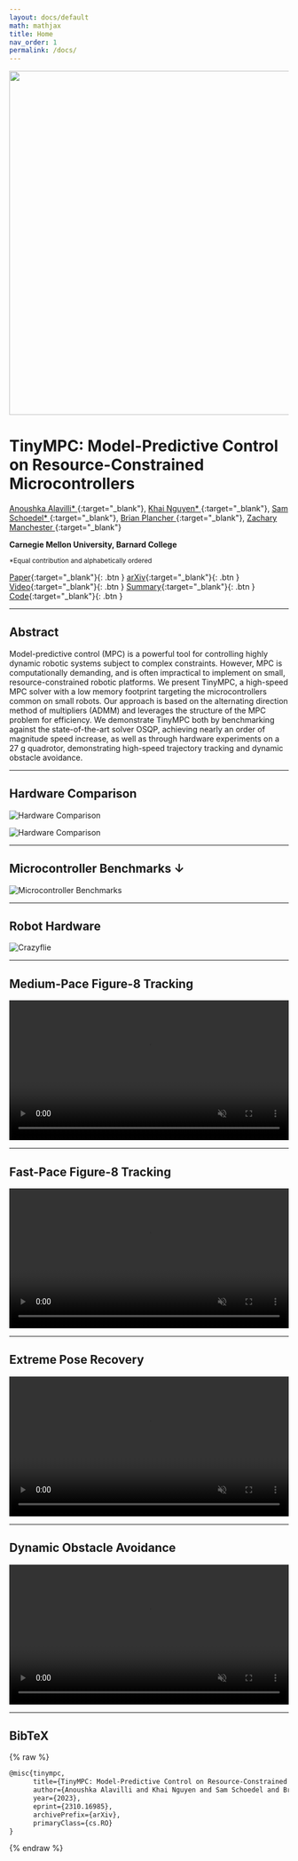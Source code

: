```yaml
---
layout: docs/default
math: mathjax
title: Home
nav_order: 1
permalink: /docs/
---
```


<img src="../assets/images/logo2.png" width=620 />

# **TinyMPC: Model-Predictive Control on Resource-Constrained Microcontrollers**

[Anoushka Alavilli* ](https://www.linkedin.com/in/anoushka-alavilli-89586b178/){:target="_blank"},
[Khai Nguyen* ](https://xkhainguyen.github.io/){:target="_blank"}, 
[Sam Schoedel* ](https://samschoedel.com/){:target="_blank"}, 
[Brian Plancher ](https://brianplancher.com/){:target="_blank"}, 
[Zachary Manchester ](https://www.linkedin.com/in/zacmanchester/){:target="_blank"}

**Carnegie Mellon University, Barnard College**

<sup>*Equal contribution and alphabetically ordered</sup>

[Paper](/docs/){:target="_blank"}{: .btn }
[arXiv](https://arxiv.org/abs/2310.16985){:target="_blank"}{: .btn }
[Video](/docs/){:target="_blank"}{: .btn }
[Summary](/docs/){:target="_blank"}{: .btn }
[Code](https://github.com/tinympc/tinympc){:target="_blank"}{: .btn }

---

## Abstract

Model-predictive control (MPC) is a powerful tool for controlling highly dynamic robotic systems subject to complex constraints. However, MPC is computationally demanding, and is often impractical to implement on small, resource-constrained robotic platforms. We present TinyMPC, a high-speed MPC solver with a low memory footprint targeting the microcontrollers common on small robots. Our approach is based on the alternating direction method of multipliers (ADMM) and leverages the structure of the MPC problem for efficiency. We demonstrate TinyMPC both by benchmarking against the state-of-the-art solver OSQP, achieving nearly an order of magnitude speed increase, as well as through hardware experiments on a 27 g quadrotor, demonstrating high-speed trajectory tracking and dynamic obstacle avoidance.

---

## Hardware Comparison

![Hardware Comparison](../assets/images/hardware_comp2.png)

![Hardware Comparison](../assets/images/hardware_comp1.png)

---

## Microcontroller Benchmarks ↓

![Microcontroller Benchmarks](../assets/images/mcu_bench.png)

---

## Robot Hardware

![Crazyflie](../assets/images/cf.png)

---

## Medium-Pace Figure-8 Tracking

<!-- <iframe width="840" height="473" src="../assets/videos/fig81.mp4" title="youtube video player" frameborder="0" allow="accelerometer; autoplay; clipboard-write; encrypted-media; gyroscope; picture-in-picture" allowfullscreen></iframe> -->

<video width="100%" preload="auto" muted autoplay controls loop>
    <source src="../assets/videos/fig81.mp4" type="video/mp4">
</video>

---

## Fast-Pace Figure-8 Tracking

<!-- <iframe width="840" height="473" src="../assets/videos/fig82.mp4" title="youtube video player" frameborder="0" allow="accelerometer; autoplay; clipboard-write; encrypted-media; gyroscope; picture-in-picture" allowfullscreen></iframe> -->

<video width="100%" preload="auto" muted autoplay controls loop>
    <source src="../assets/videos/fig82.mp4" type="video/mp4">
</video>

---

## Extreme Pose Recovery

<!-- <iframe width="840" height="473" src="../assets/videos/fextreme.mp4" title="youtube video player" frameborder="0" allow="accelerometer; autoplay; clipboard-write; encrypted-media; gyroscope; picture-in-picture" allowfullscreen></iframe> -->

<video width="100%" preload="auto" muted autoplay controls loop>
    <source src="../assets/videos/fextreme.mp4" type="video/mp4">
</video>

---

## Dynamic Obstacle Avoidance

<!-- <iframe width="840" height="473" src="../assets/videos/favoid.mp4" title="youtube video player" frameborder="0" allow="accelerometer; autoplay; clipboard-write; encrypted-media; gyroscope; picture-in-picture" allowfullscreen></iframe> -->

<video width="100%" preload="auto" muted autoplay controls loop>
    <source src="../assets/videos/favoid.mp4" type="video/mp4">
</video>

---

## BibTeX
{% raw %}
```latex
@misc{tinympc,
      title={TinyMPC: Model-Predictive Control on Resource-Constrained Microcontrollers}, 
      author={Anoushka Alavilli and Khai Nguyen and Sam Schoedel and Brian Plancher and Zachary Manchester},
      year={2023},
      eprint={2310.16985},
      archivePrefix={arXiv},
      primaryClass={cs.RO}
}
```
{% endraw %}